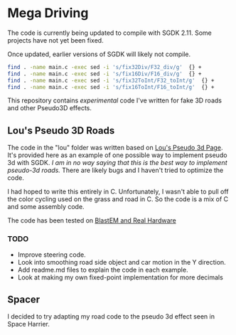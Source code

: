 # Mega Driving
The code is currently being updated to compile with SGDK 2.11. Some projects 
have not yet been fixed.

Once updated, earlier versions of SGDK will likely not compile.

```bash
find . -name main.c -exec sed -i 's/fix32Div/F32_div/g'  {} +
find . -name main.c -exec sed -i 's/fix16Div/F16_div/g'  {} +
find . -name main.c -exec sed -i 's/fix32ToInt/F32_toInt/g'  {} +
find . -name main.c -exec sed -i 's/fix16ToInt/F16_toInt/g'  {} +
```

This repository contains *experimental* code I've written for fake 3D roads and other 
Pseudo3D effects.

## Lou's Pseudo 3D Roads
The code in the "lou" folder was 
written based on [Lou's Pseudo 3d Page](http://www.extentofthejam.com/pseudo/).  It's 
provided here as an example of one possible way to implement pseudo 3d with SGDK.  *I am in 
no way saying that this is the best way to implement pseudo-3d roads.*  There are likely 
bugs and I haven't tried to optimize the code.


I had hoped to write this entirely in C.  Unfortunately, I wasn't able to pull off the color 
cycling used on the grass and road in C.  So the code is a mix of C and some assembly code.

The code has been tested on [BlastEM and Real Hardware](https://youtu.be/p99XATFhSpo)

### TODO
* Improve steering code.
* Look into smoothing road side object and car motion in the Y direction.
* Add readme.md files to explain the code in each example.
* Look at making my own fixed-point implementation for more decimals


## Spacer
I decided to try adapting my road code to the pseudo 3d effect seen in Space Harrier.
